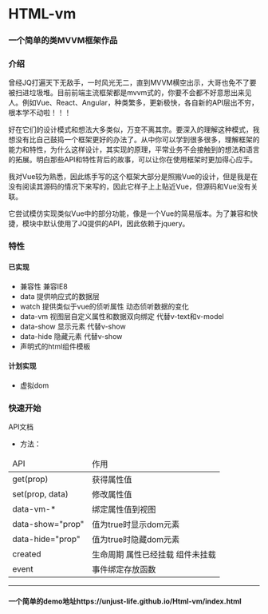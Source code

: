HTML-vm
======

### 一个简单的类MVVM框架作品

### 介绍

曾经JQ打遍天下无敌手，一时风光无二，直到MVVM横空出示，大哥也免不了要被扫进垃圾堆。目前前端主流框架都是mvvm式的，你要不会都不好意思出来见人。例如Vue、React、Angular，种类繁多，更新极快，各自新的API层出不穷，根本学不动啦！！！

好在它们的设计模式和想法大多类似，万变不离其宗。要深入的理解这种模式，我想没有比自己鼓捣一个框架更好的办法了。从中你可以学到很多很多，理解框架的能力和特性，为什么这样设计，其实现的原理，平常业务不会接触到的想法和语言的拓展。明白那些API和特性背后的故事，可以让你在使用框架时更加得心应手。

我对Vue较为熟悉，因此练手写的这个框架大部分是照搬Vue的设计，但是我是在没有阅读其源码的情况下来写的，因此它样子上上贴近Vue，但源码和Vue没有关联。

它尝试模仿实现类似Vue中的部分功能，像是一个Vue的简易版本。为了兼容和快捷，模块中默认使用了JQ提供的API，因此依赖于jquery。


### 特性

#### 已实现

* 兼容性 兼容IE8
* data  提供响应式的数据层
* watch 提供类似于vue的侦听属性  动态侦听数据的变化
* data-vm 视图层自定义属性和数据双向绑定 代替v-text和v-model
* data-show 显示元素  代替v-show
* data-hide 隐藏元素  代替v-show
* 声明式的html组件模板

#### 计划实现

* 虚拟dom

### 快速开始

API文档


- 方法：
<table>
  <thead>
    <tr>
        <td>API</td>
        <td>作用</td>
    </tr>
  </thead>
  <tobody>
    <tr>
      <td>get(prop)</td>
      <td>获得属性值</td>
    </tr>
    <tr>
      <td>set(prop, data)</td>
      <td>修改属性值</td>
    </tr>
    <tr>
      <td>data-vm-*</td>
      <td>绑定属性值到视图</td>
    </tr>
    <tr>
      <td>data-show="prop"</td>
      <td>值为true时显示dom元素</td>
    </tr>
    <tr>
      <td>data-hide="prop"</td>
      <td>值为true时隐藏dom元素</td>
    </tr>
    <tr>
      <td>created</td>
      <td>生命周期 属性已经挂载 组件未挂载</td>
    </tr>
    <tr>
      <td>event</td>
      <td>事件绑定存放函数</td>
    </tr>
  </tobody>
</table>

---
#### 一个简单的demo地址https://unjust-life.github.io/Html-vm/index.html
